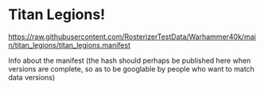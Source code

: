 # Titan Legions!

https://raw.githubusercontent.com/RosterizerTestData/Warhammer40k/main/titan_legions/titan_legions.manifest

Info about the manifest (the hash should perhaps be published here when versions are complete, so as to be googlable by people who want to match data versions)
